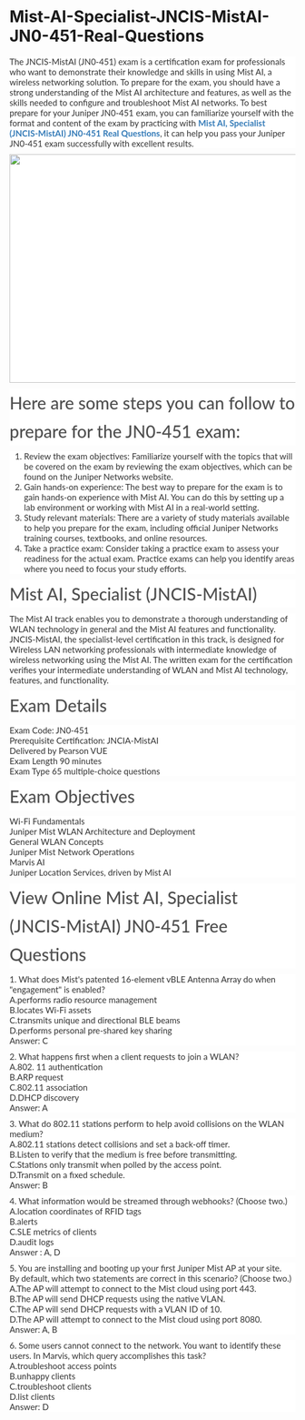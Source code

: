 # Mist-AI-Specialist-JNCIS-MistAI-JN0-451-Real-Questions
<p>
	<span style="font-size:12px;font-weight:normal;">
	<p style="box-sizing:border-box;margin-top:0px;margin-bottom:10px;color:#333333;font-family:Lato;font-size:15px;white-space:normal;background-color:#FFFFFF;">
		The JNCIS-MistAI (JN0-451) exam is a certification exam for professionals who want to demonstrate their knowledge and skills in using Mist AI, a wireless networking solution. To prepare for the exam, you should have a strong understanding of the Mist AI architecture and features, as well as the skills needed to configure and troubleshoot Mist AI networks. To best prepare for your Juniper JN0-451 exam, you can familiarize yourself with the format and content of the exam by practicing with&nbsp;<span style="box-sizing:border-box;font-weight:700;"><a href="https://www.passquestion.com/jn0-451.html" style="box-sizing:border-box;background-color:transparent;color:#337AB7;text-decoration-line:none;">Mist AI, Specialist (JNCIS-MistAI) JN0-451 Real Questions</a></span>, it can help you pass your Juniper JN0-451 exam successfully with excellent results.
	</p>
	<p style="box-sizing:border-box;margin-top:0px;margin-bottom:10px;color:#333333;font-family:Lato;font-size:15px;white-space:normal;background-color:#FFFFFF;">
		<img alt="" src="https://www.passquestion.com/uploads/pqcom/images/20230107/b4566f7207f2a5a4f068d59023b1a68e.png" style="box-sizing:border-box;vertical-align:middle;max-width:100%;height:402px;width:600px;" />
	</p>
	<h2 style="box-sizing:border-box;font-family:Lato;font-weight:500;line-height:50px;color:#505050;margin-top:0px;margin-bottom:10px;font-size:30px;white-space:normal;background-color:#FFFFFF;">
		Here are some steps you can follow to prepare for the JN0-451 exam:
	</h2>
	<ol style="box-sizing:border-box;margin-top:0px;margin-bottom:10px;color:#333333;font-family:Lato;font-size:15px;white-space:normal;background-color:#FFFFFF;">
		<li style="box-sizing:border-box;">
			Review the exam objectives: Familiarize yourself with the topics that will be covered on the exam by reviewing the exam objectives, which can be found on the Juniper Networks website.
		</li>
		<li style="box-sizing:border-box;">
			Gain hands-on experience: The best way to prepare for the exam is to gain hands-on experience with Mist AI. You can do this by setting up a lab environment or working with Mist AI in a real-world setting.
		</li>
		<li style="box-sizing:border-box;">
			Study relevant materials: There are a variety of study materials available to help you prepare for the exam, including official Juniper Networks training courses, textbooks, and online resources.
		</li>
		<li style="box-sizing:border-box;">
			Take a practice exam: Consider taking a practice exam to assess your readiness for the actual exam. Practice exams can help you identify areas where you need to focus your study efforts.
		</li>
	</ol>
	<h2 style="box-sizing:border-box;font-family:Lato;font-weight:500;line-height:50px;color:#505050;margin-top:0px;margin-bottom:10px;font-size:30px;white-space:normal;background-color:#FFFFFF;">
		Mist AI, Specialist (JNCIS-MistAI)
	</h2>
	<p style="box-sizing:border-box;margin-top:0px;margin-bottom:10px;color:#333333;font-family:Lato;font-size:15px;white-space:normal;background-color:#FFFFFF;">
		The Mist AI track enables you to demonstrate a thorough understanding of WLAN technology in general and the Mist AI features and functionality. JNCIS-MistAI, the specialist-level certification in this track, is designed for Wireless LAN networking professionals with intermediate knowledge of wireless networking using the Mist AI. The written exam for the certification verifies your intermediate understanding of WLAN and Mist AI technology, features, and functionality.
	</p>
	<h2 style="box-sizing:border-box;font-family:Lato;font-weight:500;line-height:50px;color:#505050;margin-top:0px;margin-bottom:10px;font-size:30px;white-space:normal;background-color:#FFFFFF;">
		Exam Details
	</h2>
	<p style="box-sizing:border-box;margin-top:0px;margin-bottom:10px;color:#333333;font-family:Lato;font-size:15px;white-space:normal;background-color:#FFFFFF;">
		Exam Code: JN0-451<br style="box-sizing:border-box;" />
Prerequisite Certification: JNCIA-MistAI<br style="box-sizing:border-box;" />
Delivered by Pearson VUE<br style="box-sizing:border-box;" />
Exam Length 90 minutes<br style="box-sizing:border-box;" />
Exam Type 65 multiple-choice questions
	</p>
	<h2 style="box-sizing:border-box;font-family:Lato;font-weight:500;line-height:50px;color:#505050;margin-top:0px;margin-bottom:10px;font-size:30px;white-space:normal;background-color:#FFFFFF;">
		Exam Objectives
	</h2>
	<p style="box-sizing:border-box;margin-top:0px;margin-bottom:10px;color:#333333;font-family:Lato;font-size:15px;white-space:normal;background-color:#FFFFFF;">
		Wi-Fi Fundamentals<br style="box-sizing:border-box;" />
Juniper Mist WLAN Architecture and Deployment<br style="box-sizing:border-box;" />
General WLAN Concepts<br style="box-sizing:border-box;" />
Juniper Mist Network Operations<br style="box-sizing:border-box;" />
Marvis AI<br style="box-sizing:border-box;" />
Juniper Location Services, driven by Mist AI
	</p>
	<h2 style="box-sizing:border-box;font-family:Lato;font-weight:500;line-height:50px;color:#505050;margin-top:0px;margin-bottom:10px;font-size:30px;white-space:normal;background-color:#FFFFFF;">
		View Online Mist AI, Specialist (JNCIS-MistAI) JN0-451 Free Questions
	</h2>
	<p style="box-sizing:border-box;margin-top:0px;margin-bottom:10px;color:#333333;font-family:Lato;font-size:15px;white-space:normal;background-color:#FFFFFF;">
		1. What does Mist's patented 16-element vBLE Antenna Array do when "engagement" is enabled?<br style="box-sizing:border-box;" />
A.performs radio resource management<br style="box-sizing:border-box;" />
B.locates Wi-Fi assets<br style="box-sizing:border-box;" />
C.transmits unique and directional BLE beams<br style="box-sizing:border-box;" />
D.performs personal pre-shared key sharing<br style="box-sizing:border-box;" />
Answer: C
	</p>
	<p style="box-sizing:border-box;margin-top:0px;margin-bottom:10px;color:#333333;font-family:Lato;font-size:15px;white-space:normal;background-color:#FFFFFF;">
		2. What happens first when a client requests to join a WLAN?<br style="box-sizing:border-box;" />
A.802. 11 authentication<br style="box-sizing:border-box;" />
B.ARP request<br style="box-sizing:border-box;" />
C.802.11 association<br style="box-sizing:border-box;" />
D.DHCP discovery<br style="box-sizing:border-box;" />
Answer: A
	</p>
	<p style="box-sizing:border-box;margin-top:0px;margin-bottom:10px;color:#333333;font-family:Lato;font-size:15px;white-space:normal;background-color:#FFFFFF;">
		3. What do 802.11 stations perform to help avoid collisions on the WLAN medium?<br style="box-sizing:border-box;" />
A.802.11 stations detect collisions and set a back-off timer.<br style="box-sizing:border-box;" />
B.Listen to verify that the medium is free before transmitting.<br style="box-sizing:border-box;" />
C.Stations only transmit when polled by the access point.<br style="box-sizing:border-box;" />
D.Transmit on a fixed schedule.<br style="box-sizing:border-box;" />
Answer: B
	</p>
	<p style="box-sizing:border-box;margin-top:0px;margin-bottom:10px;color:#333333;font-family:Lato;font-size:15px;white-space:normal;background-color:#FFFFFF;">
		4. What information would be streamed through webhooks? (Choose two.)<br style="box-sizing:border-box;" />
A.location coordinates of RFID tags<br style="box-sizing:border-box;" />
B.alerts<br style="box-sizing:border-box;" />
C.SLE metrics of clients<br style="box-sizing:border-box;" />
D.audit logs<br style="box-sizing:border-box;" />
Answer : A, D
	</p>
	<p style="box-sizing:border-box;margin-top:0px;margin-bottom:10px;color:#333333;font-family:Lato;font-size:15px;white-space:normal;background-color:#FFFFFF;">
		5. You are installing and booting up your first Juniper Mist AP at your site.<br style="box-sizing:border-box;" />
By default, which two statements are correct in this scenario? (Choose two.)<br style="box-sizing:border-box;" />
A.The AP will attempt to connect to the Mist cloud using port 443.<br style="box-sizing:border-box;" />
B.The AP will send DHCP requests using the native VLAN.<br style="box-sizing:border-box;" />
C.The AP will send DHCP requests with a VLAN ID of 10.<br style="box-sizing:border-box;" />
D.The AP will attempt to connect to the Mist cloud using port 8080.<br style="box-sizing:border-box;" />
Answer: A, B
	</p>
	<p style="box-sizing:border-box;margin-top:0px;margin-bottom:10px;color:#333333;font-family:Lato;font-size:15px;white-space:normal;background-color:#FFFFFF;">
		6. Some users cannot connect to the network. You want to identify these users. In Marvis, which query accomplishes this task?<br style="box-sizing:border-box;" />
A.troubleshoot access points<br style="box-sizing:border-box;" />
B.unhappy clients<br style="box-sizing:border-box;" />
C.troubleshoot clients<br style="box-sizing:border-box;" />
D.list clients<br style="box-sizing:border-box;" />
Answer: D
	</p>
</span>
</p>
